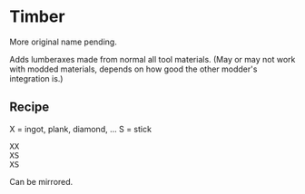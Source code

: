 Timber
======

More original name pending.

Adds lumberaxes made from normal all tool materials. (May or may not work with modded materials, depends on how good the other modder's integration is.)

Recipe
------

X = ingot, plank, diamond, ...
S = stick
<pre>
XX
XS
XS
</pre>
Can be mirrored.
